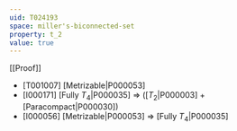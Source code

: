 ```yaml
---
uid: T024193
space: miller's-biconnected-set
property: t_2
value: true
---
```

[[Proof]]

* [T001007] [Metrizable|P000053]
* [I000171] [Fully $T_4$|P000035] => ([$T_2$|P000003] + [Paracompact|P000030])
* [I000056] [Metrizable|P000053] => [Fully $T_4$|P000035]

